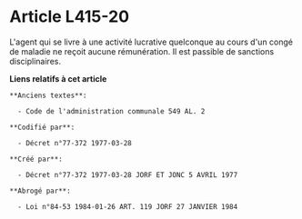 # Article L415-20

L'agent qui se livre à une activité lucrative quelconque au cours d'un congé de maladie ne reçoit aucune rémunération. Il est
passible de sanctions disciplinaires.

**Liens relatifs à cet article**

	**Anciens textes**:

	  - Code de l'administration communale 549 AL. 2

	**Codifié par**:

	  - Décret n°77-372 1977-03-28

	**Créé par**:

	  - Décret n°77-372 1977-03-28 JORF ET JONC 5 AVRIL 1977

	**Abrogé par**:

	  - Loi n°84-53 1984-01-26 ART. 119 JORF 27 JANVIER 1984
